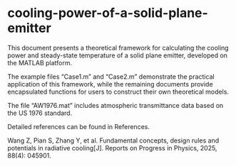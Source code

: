 # cooling-power-of-a-solid-plane-emitter
This document presents a theoretical framework for calculating the cooling power and steady-state temperature of a solid plane emitter, developed on the MATLAB platform. 

The example files “Case1.m” and “Case2.m” demonstrate the practical application of this framework, 
while the remaining documents provide encapsulated functions for users to construct their own theoretical models. 

The file “AW1976.mat” includes atmospheric transmittance data based on the US 1976 standard. 

Detailed references can be found in References.

Wang Z, Pian S, Zhang Y, et al. Fundamental concepts, design rules and potentials in radiative cooling[J]. Reports on Progress in Physics, 2025, 88(4): 045901.
